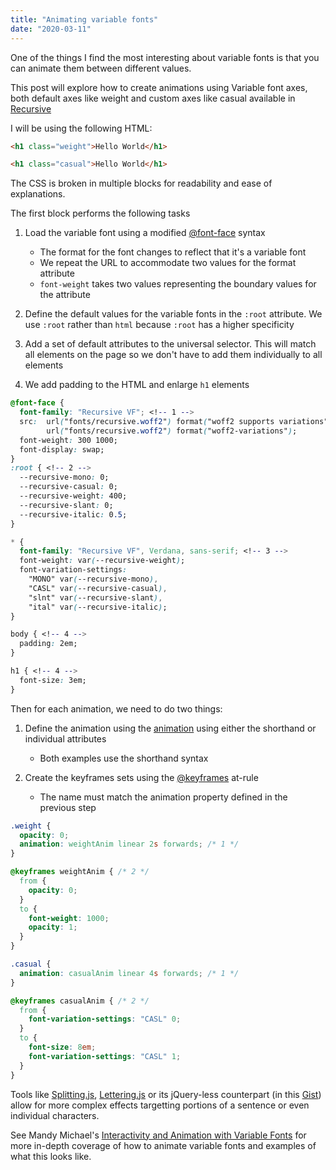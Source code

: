 ```yaml
---
title: "Animating variable fonts"
date: "2020-03-11"
---
```


One of the things I find the most interesting about variable fonts is that you can animate them between different values.

This post will explore how to create animations using Variable font axes, both default axes like weight and custom axes like casual available in [Recursive](https://recursive.design)

I will be using the following HTML:

```html
<h1 class="weight">Hello World</h1>

<h1 class="casual">Hello World</h1>
```

The CSS is broken in multiple blocks for readability and ease of explanations.

The first block performs the following tasks

1. Load the variable font using a modified [@font-face](https://developer.mozilla.org/en-US/docs/Web/CSS/@font-face) syntax
    
    - The format for the font changes to reflect that it's a variable font
    - We repeat the URL to accommodate two values for the format attribute
    - `font-weight` takes two values representing the boundary values for the attribute
2. Define the default values for the variable fonts in the `:root` attribute. We use `:root` rather than `html` because `:root` has a higher specificity
3. Add a set of default attributes to the universal selector. This will match all elements on the page so we don't have to add them individually to all elements
4. We add padding to the HTML and enlarge `h1` elements

```css
@font-face {
  font-family: "Recursive VF"; <!-- 1 -->
  src:  url("fonts/recursive.woff2") format("woff2 supports variations"),
        url("fonts/recursive.woff2") format("woff2-variations");
  font-weight: 300 1000;
  font-display: swap;
}
:root { <!-- 2 -->
  --recursive-mono: 0;
  --recursive-casual: 0;
  --recursive-weight: 400;
  --recursive-slant: 0;
  --recursive-italic: 0.5;
}

* {
  font-family: "Recursive VF", Verdana, sans-serif; <!-- 3 -->
  font-weight: var(--recursive-weight);
  font-variation-settings:
    "MONO" var(--recursive-mono),
    "CASL" var(--recursive-casual),
    "slnt" var(--recursive-slant),
    "ital" var(--recursive-italic);
}

body { <!-- 4 -->
  padding: 2em;
}

h1 { <!-- 4 -->
  font-size: 3em;
}
```

Then for each animation, we need to do two things:

1. Define the animation using the [animation](https://developer.mozilla.org/en-US/docs/Web/CSS/animation) using either the shorthand or individual attributes
    
    - Both examples use the shorthand syntax
2. Create the keyframes sets using the [@keyframes](https://developer.mozilla.org/en-US/docs/Web/CSS/@keyframes) at-rule
    
    - The name must match the animation property defined in the previous step

```css
.weight {
  opacity: 0;
  animation: weightAnim linear 2s forwards; /* 1 */
}

@keyframes weightAnim { /* 2 */
  from {
    opacity: 0;
  }
  to {
    font-weight: 1000;
    opacity: 1;
  }
}
```

```css
.casual {
  animation: casualAnim linear 4s forwards; /* 1 */
}

@keyframes casualAnim { /* 2 */
  from {
    font-variation-settings: "CASL" 0;
  }
  to {
    font-size: 8em;
    font-variation-settings: "CASL" 1;
  }
}
```

Tools like [Splitting.js](https://splitting.js.org/), [Lettering.js](http://letteringjs.com/) or its jQuery-less counterpart (in this [Gist](https://gist.github.com/adactio/1682367)) allow for more complex effects targetting portions of a sentence or even individual characters.

See Mandy Michael's [Interactivity and Animation with Variable Fonts](https://24ways.org/2019/interactivity-and-animation-with-variable-fonts/) for more in-depth coverage of how to animate variable fonts and examples of what this looks like.
